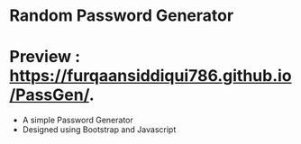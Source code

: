 # Random Password Generator 
# Preview :  https://furqaansiddiqui786.github.io/PassGen/.
* A simple Password Generator
* Designed using Bootstrap and Javascript
